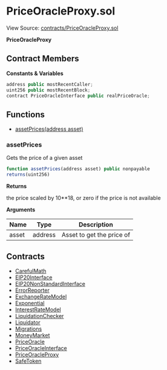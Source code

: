 # PriceOracleProxy.sol

View Source: [contracts/PriceOracleProxy.sol](../contracts/PriceOracleProxy.sol)

**PriceOracleProxy**

## Contract Members
**Constants & Variables**

```js
address public mostRecentCaller;
uint256 public mostRecentBlock;
contract PriceOracleInterface public realPriceOracle;

```

## Functions

- [assetPrices(address asset)](#assetprices)

### assetPrices

Gets the price of a given asset

```js
function assetPrices(address asset) public nonpayable
returns(uint256)
```

**Returns**

the price scaled by 10**18, or zero if the price is not available

**Arguments**

| Name        | Type           | Description  |
| ------------- |------------- | -----|
| asset | address | Asset to get the price of | 

## Contracts

* [CarefulMath](CarefulMath.md)
* [EIP20Interface](EIP20Interface.md)
* [EIP20NonStandardInterface](EIP20NonStandardInterface.md)
* [ErrorReporter](ErrorReporter.md)
* [ExchangeRateModel](ExchangeRateModel.md)
* [Exponential](Exponential.md)
* [InterestRateModel](InterestRateModel.md)
* [LiquidationChecker](LiquidationChecker.md)
* [Liquidator](Liquidator.md)
* [Migrations](Migrations.md)
* [MoneyMarket](MoneyMarket.md)
* [PriceOracle](PriceOracle.md)
* [PriceOracleInterface](PriceOracleInterface.md)
* [PriceOracleProxy](PriceOracleProxy.md)
* [SafeToken](SafeToken.md)

